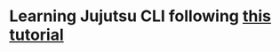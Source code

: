 # Learning Jujutsu CLI following [this tutorial](https://steveklabnik.github.io/jujutsu-tutorial/sharing-code/remotes.html)
